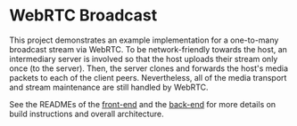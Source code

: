 # WebRTC Broadcast
This project demonstrates an example implementation for a one-to-many broadcast stream via WebRTC. To be network-friendly towards the host, an intermediary server is involved so that the host uploads their stream only once (to the server). Then, the server clones and forwards the host's media packets to each of the client peers. Nevertheless, all of the media transport and stream maintenance are still handled by WebRTC.

See the READMEs of the [front-end](./client/README.md) and the [back-end](./signal/README.md) for more details on build instructions and overall architecture.
